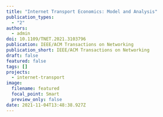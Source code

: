 ```yaml
---
title: "Internet Transport Economics: Model and Analysis"
publication_types:
  - "2"
authors:
  - admin
doi: 10.1109/TNET.2021.3103796
publication: IEEE/ACM Transactions on Networking
publication_short: IEEE/ACM Transactions on Networking
draft: false
featured: false
tags: []
projects:
  - internet-transport
image:
  filename: featured
  focal_point: Smart
  preview_only: false
date: 2021-11-04T13:48:38.927Z
---
```

